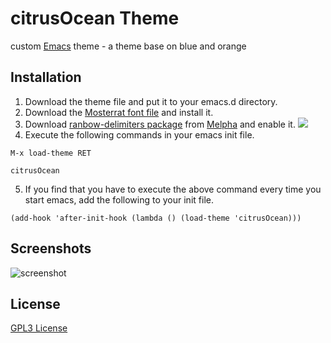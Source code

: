 # citrusOcean Theme
custom [Emacs](https://www.gnu.org/software/emacs/) theme - a theme base on blue and orange

## Installation
1. Download the theme file and put it to your emacs.d directory.
2. Download the [Mosterrat font file](https://fonts.google.com/specimen/Montserrat?query=Mon&preview.text=Mo&preview.text_type=custom) and install it.
3. Download [ranbow-delimiters package](https://github.com/Fanael/rainbow-delimiters) from [Melpha](https://melpa.org/#/rainbow-delimiters) and enable it.
![](https://imgur.com/qbfDxka)
4. Execute the following commands in your emacs init file.
```elisp
M-x load-theme RET
```
```elisp
citrusOcean
```
5. If you find that you have to execute the above command every time you start emacs, add the following to your init file.
```elisp
(add-hook 'after-init-hook (lambda () (load-theme 'citrusOcean)))
```
## Screenshots
![screenshot](https://imgur.com/v5E3zdv)

## License
[GPL3 License](./LICENSE)